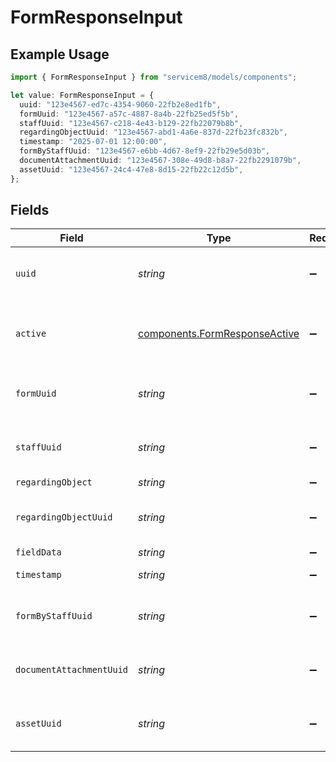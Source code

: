 # FormResponseInput

## Example Usage

```typescript
import { FormResponseInput } from "servicem8/models/components";

let value: FormResponseInput = {
  uuid: "123e4567-ed7c-4354-9060-22fb2e8ed1fb",
  formUuid: "123e4567-a57c-4887-8a4b-22fb25ed5f5b",
  staffUuid: "123e4567-c218-4e43-b129-22fb22079b8b",
  regardingObjectUuid: "123e4567-abd1-4a6e-837d-22fb23fc832b",
  timestamp: "2025-07-01 12:00:00",
  formByStaffUuid: "123e4567-e6bb-4d67-8ef9-22fb29e5d03b",
  documentAttachmentUuid: "123e4567-308e-49d8-b8a7-22fb2291079b",
  assetUuid: "123e4567-24c4-47e8-8d15-22fb22c12d5b",
};
```

## Fields

| Field                                                                          | Type                                                                           | Required                                                                       | Description                                                                    | Example                                                                        |
| ------------------------------------------------------------------------------ | ------------------------------------------------------------------------------ | ------------------------------------------------------------------------------ | ------------------------------------------------------------------------------ | ------------------------------------------------------------------------------ |
| `uuid`                                                                         | *string*                                                                       | :heavy_minus_sign:                                                             | Unique identifier for this record                                              | 123e4567-ed7c-4354-9060-22fb2e8ed1fb                                           |
| `active`                                                                       | [components.FormResponseActive](../../models/components/formresponseactive.md) | :heavy_minus_sign:                                                             | Record active/deleted flag.  Valid values are [0,1]                            |                                                                                |
| `formUuid`                                                                     | *string*                                                                       | :heavy_minus_sign:                                                             | N/A                                                                            | 123e4567-a57c-4887-8a4b-22fb25ed5f5b                                           |
| `staffUuid`                                                                    | *string*                                                                       | :heavy_minus_sign:                                                             | N/A                                                                            | 123e4567-c218-4e43-b129-22fb22079b8b                                           |
| `regardingObject`                                                              | *string*                                                                       | :heavy_minus_sign:                                                             | N/A                                                                            |                                                                                |
| `regardingObjectUuid`                                                          | *string*                                                                       | :heavy_minus_sign:                                                             | N/A                                                                            | 123e4567-abd1-4a6e-837d-22fb23fc832b                                           |
| `fieldData`                                                                    | *string*                                                                       | :heavy_minus_sign:                                                             | N/A                                                                            |                                                                                |
| `timestamp`                                                                    | *string*                                                                       | :heavy_minus_sign:                                                             | N/A                                                                            | 2025-07-01 12:00:00                                                            |
| `formByStaffUuid`                                                              | *string*                                                                       | :heavy_minus_sign:                                                             | N/A                                                                            | 123e4567-e6bb-4d67-8ef9-22fb29e5d03b                                           |
| `documentAttachmentUuid`                                                       | *string*                                                                       | :heavy_minus_sign:                                                             | N/A                                                                            | 123e4567-308e-49d8-b8a7-22fb2291079b                                           |
| `assetUuid`                                                                    | *string*                                                                       | :heavy_minus_sign:                                                             | N/A                                                                            | 123e4567-24c4-47e8-8d15-22fb22c12d5b                                           |